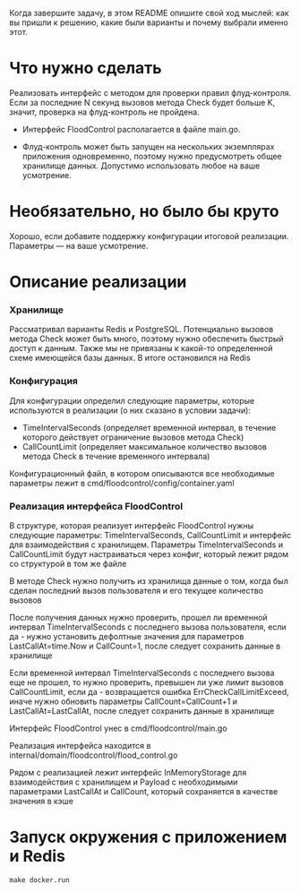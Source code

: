 Когда завершите задачу, в этом README опишите свой ход мыслей: как вы пришли к решению, какие были варианты и почему
выбрали именно этот.

# Что нужно сделать

Реализовать интерфейс с методом для проверки правил флуд-контроля. Если за последние N секунд вызовов метода Check будет
больше K, значит, проверка на флуд-контроль не пройдена.

- Интерфейс FloodControl располагается в файле main.go.

- Флуд-контроль может быть запущен на нескольких экземплярах приложения одновременно, поэтому нужно предусмотреть общее
  хранилище данных. Допустимо использовать любое на ваше усмотрение.

# Необязательно, но было бы круто

Хорошо, если добавите поддержку конфигурации итоговой реализации. Параметры — на ваше усмотрение.

# Описание реализации

### Хранилище

Рассматривал варианты Redis и PostgreSQL.
Потенциально вызовов метода Check может быть много, поэтому нужно обеспечить быстрый доступ к данным.
Также мы не привязаны к какой-то определенной схеме имеющейся базы данных.
В итоге остановился на Redis

### Конфигурация

Для конфигурации определил следующие параметры, которые используются в реализации (о них сказано в условии задачи):

- TimeIntervalSeconds (определяет временной интервал, в течение которого действует ограничение вызовов метода Check)
- CallCountLimit (определяет максимальное количество вызовов метода Check в течение временного интервала)

Конфигурационный файл, в котором описываются все необходимые параметры лежит в cmd/floodcontrol/config/container.yaml

### Реализация интерфейса FloodControl

В структуре, которая реализует интерфейс FloodControl нужны следующие параметры:
TimeIntervalSeconds, CallCountLimit и интерфейс для взаимодействия с хранилищем.
Параметры TimeIntervalSeconds и CallCountLimit будут настраиваться через конфиг,
который лежит рядом со структурой в том же файле

В методе Check нужно получить из хранилища данные о том,
когда был сделан последний вызов пользователя и его текущее количество вызовов

После получения данных нужно проверить, прошел ли временной интервал TimeIntervalSeconds с последнего вызова
пользователя,
если да - нужно установить дефолтные значения для параметров LastCallAt=time.Now и CallCount=1,
после следует сохранить данные в хранилище

Если временной интервал TimeIntervalSeconds с последнего вызова еще не прошел,
то нужно проверить, превышен ли уже лимит вызовов CallCountLimit, если да - возвращается ошибка ErrCheckCallLimitExceed,
иначе нужно обновить параметры CallCount=CallCount+1 и LastCallAt=LastCallAt,
после следует сохранить данные в хранилище

Интерфейс FloodControl унес в cmd/floodcontrol/main.go

Реализация интерфейса находится в internal/domain/floodcontrol/flood_control.go

Рядом с реализацией лежит интерфейс InMemoryStorage для взаимодействия с хранилищем и
Payload с необходимыми параметрами LastCallAt и CallCount, который сохраняется в качестве значения в кэше

# Запуск окружения с приложением и Redis

    make docker.run